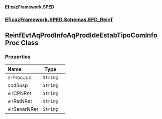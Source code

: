 #### [EficazFramework.SPED](EficazFrameworkSPED.md 'EficazFramework SPED')
### [EficazFramework.SPED.Schemas.EFD_Reinf](EficazFramework.SPED.Schemas.EFD_Reinf.md 'EficazFramework.SPED.Schemas.EFD_Reinf')

## ReinfEvtAqProdInfoAqProdIdeEstabTipoComInfoProc Class
### Properties

| Name | Type | |
| :--- | :---: | :--- |
| nrProcJud | `String` |  |
| codSusp | `String` |  |
| vlrCPNRet | `String` |  |
| vlrRatNRet | `String` |  |
| vlrSenarNRet | `String` |  |
